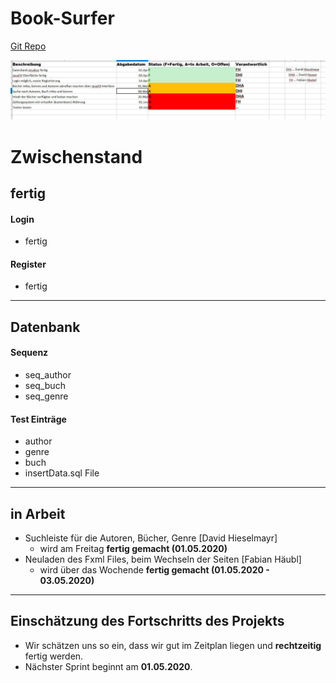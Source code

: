 # Book-Surfer 
[Git Repo](https://github.com/DavidHieselmayr/Book-Surfer)

![img](https://raw.githubusercontent.com/DavidHieselmayr/Book-Surfer/master/doc/grafikFortschritt.JPG)
# Zwischenstand
## **fertig**
#### Login
- fertig
#### Register
- fertig
---
## Datenbank 
#### Sequenz 
- seq_author
- seq_buch
- seq_genre
#### Test Einträge 
- author
- genre 
- buch
- insertData.sql File
---
## **in Arbeit**
- Suchleiste für die Autoren, Bücher, Genre [David Hieselmayr]
  - wird am Freitag **fertig gemacht (01.05.2020)**
- Neuladen des Fxml Files, beim Wechseln der Seiten [Fabian Häubl]
  - wird über das Wochende **fertig gemacht (01.05.2020 - 03.05.2020)**
---
## **Einschätzung des Fortschritts des Projekts**
- Wir schätzen uns so ein, dass wir gut im Zeitplan liegen und **rechtzeitig** fertig werden.
- Nächster Sprint beginnt am **01.05.2020**.
